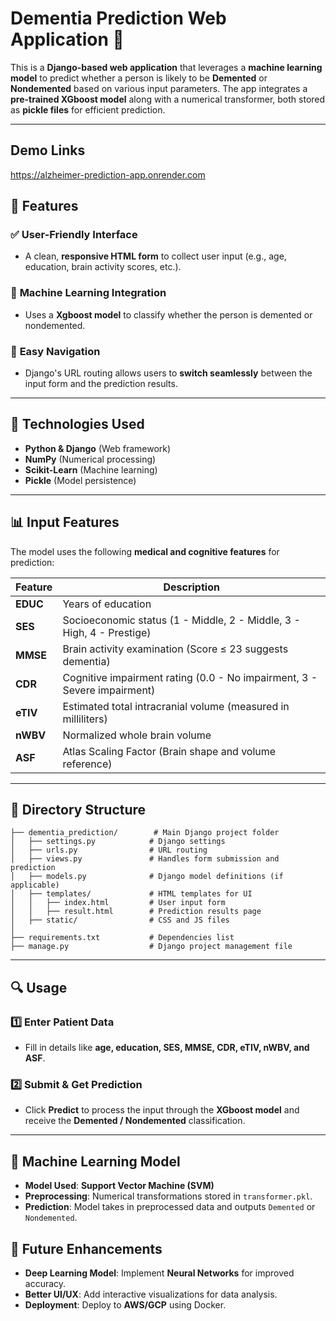 # Dementia Prediction Web Application 🧠

This is a **Django-based web application** that leverages a **machine learning model** to predict whether a person is likely to be **Demented** or **Nondemented** based on various input parameters. The app integrates a **pre-trained XGboost model** along with a numerical transformer, both stored as **pickle files** for efficient prediction.

---
## Demo Links
https://alzheimer-prediction-app.onrender.com
## 🚀 Features

### ✅ **User-Friendly Interface**
- A clean, **responsive HTML form** to collect user input (e.g., age, education, brain activity scores, etc.).

### 🤖 **Machine Learning Integration**
- Uses a **Xgboost model** to classify whether the person is demented or nondemented.

### 🔄 **Easy Navigation**
- Django's URL routing allows users to **switch seamlessly** between the input form and the prediction results.

---

## 🔧 Technologies Used
- **Python & Django** (Web framework)
- **NumPy** (Numerical processing)
- **Scikit-Learn** (Machine learning)
- **Pickle** (Model persistence)

---

## 📊 Input Features
The model uses the following **medical and cognitive features** for prediction:

| Feature | Description |
|---------|-------------|
| **EDUC** | Years of education |
| **SES** | Socioeconomic status (1 - Middle, 2 - Middle, 3 - High, 4 - Prestige) |
| **MMSE** | Brain activity examination (Score ≤ 23 suggests dementia) |
| **CDR** | Cognitive impairment rating (0.0 - No impairment, 3 - Severe impairment) |
| **eTIV** | Estimated total intracranial volume (measured in milliliters) |
| **nWBV** | Normalized whole brain volume |
| **ASF** | Atlas Scaling Factor (Brain shape and volume reference) |

---

## 📂 Directory Structure

```
├── dementia_prediction/        # Main Django project folder
│   ├── settings.py            # Django settings
│   ├── urls.py                # URL routing
│   ├── views.py               # Handles form submission and prediction
│   ├── models.py              # Django model definitions (if applicable)
│   ├── templates/             # HTML templates for UI
│   │   ├── index.html         # User input form
│   │   ├── result.html        # Prediction results page
│   ├── static/                # CSS and JS files
│
├── requirements.txt           # Dependencies list
├── manage.py                  # Django project management file
```
---

## 🔍 Usage
### **1️⃣ Enter Patient Data**
- Fill in details like **age, education, SES, MMSE, CDR, eTIV, nWBV, and ASF**.

### **2️⃣ Submit & Get Prediction**
- Click **Predict** to process the input through the **XGboost model** and receive the **Demented / Nondemented** classification.

---

## 🧠 Machine Learning Model
- **Model Used**: **Support Vector Machine (SVM)**
- **Preprocessing**: Numerical transformations stored in `transformer.pkl`.
- **Prediction**: Model takes in preprocessed data and outputs `Demented` or `Nondemented`.



## 🔮 Future Enhancements
- **Deep Learning Model**: Implement **Neural Networks** for improved accuracy.
- **Better UI/UX**: Add interactive visualizations for data analysis.
- **Deployment**: Deploy to **AWS/GCP** using Docker.


